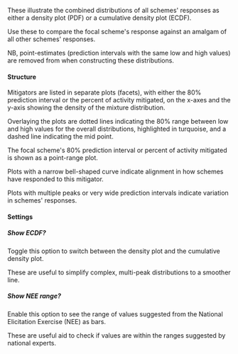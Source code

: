 These illustrate the combined distributions of all schemes' responses as either a density plot (PDF) or a cumulative density plot (ECDF).

Use these to compare the focal scheme's response against an amalgam of all other schemes' responses.

NB, point-estimates (prediction intervals with the same low and high values) are removed from when constructing these distributions.

#### Structure

Mitigators are listed in separate plots (facets), with either the 80% prediction interval or the percent of activity mitigated, on the x-axes and the y-axis showing the density of the mixture distribution.

Overlaying the plots are dotted lines indicating the 80% range between low and high values for the overall distributions, highlighted in turquoise, and a dashed line indicating the mid point.

The focal scheme's 80% prediction interval or percent of activity mitigated is shown as a point-range plot.

Plots with a narrow bell-shaped curve indicate alignment in how schemes have responded to this mitigator.

Plots with multiple peaks or very wide prediction intervals indicate variation in schemes' responses.

#### Settings

##### Show ECDF?

Toggle this option to switch between the density plot and the cumulative density plot.

These are useful to simplify complex, multi-peak distributions to a smoother line.

##### Show NEE range?

Enable this option to see the range of values suggested from the National Elicitation Exercise (NEE) as bars.

These are useful aid to check if values are within the ranges suggested by national experts.
